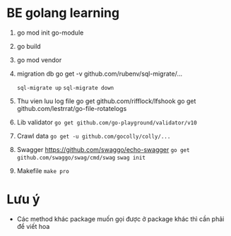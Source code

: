 # BE golang learning

1. go mod init go-module

2. go build

3. go mod vendor

4. migration db
   go get -v github.com/rubenv/sql-migrate/...
   
   `sql-migrate up`
   `sql-migrate down`
5. Thu vien luu log file
   go get github.com/rifflock/lfshook
   go get github.com/lestrrat/go-file-rotatelogs
   
6. Lib validator
   `go get github.com/go-playground/validator/v10`

7. Crawl data
   `go get -u github.com/gocolly/colly/...`
8. Swagger
   https://github.com/swaggo/echo-swagger
   `go get github.com/swaggo/swag/cmd/swag`
   `swag init`
   
9. Makefile
   `make pro`
# Lưu ý
- Các method khác package muốn gọi được ở package khác thì cần phải để viết hoa